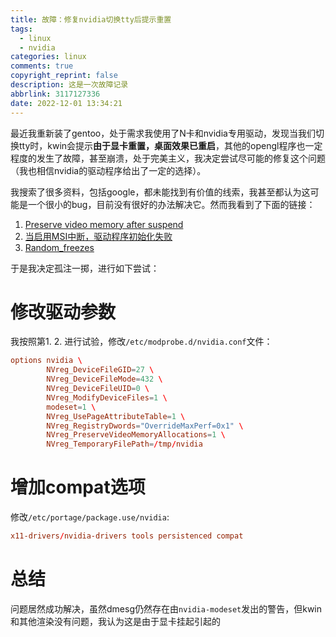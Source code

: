 ```yaml
---
title: 故障：修复nvidia切换tty后提示重置
tags:
  - linux
  - nvidia
categories: linux
comments: true
copyright_reprint: false
description: 这是一次故障记录
abbrlink: 3117127336
date: 2022-12-01 13:34:21
---
```


最近我重新装了gentoo，处于需求我使用了N卡和nvidia专用驱动，发现当我们切换tty时，kwin会提示**由于显卡重置，桌面效果已重启**，其他的opengl程序也一定程度的发生了故障，甚至崩溃，处于完美主义，我决定尝试尽可能的修复这个问题（我也相信nvidia的驱动程序给出了一定的选择）。

我搜索了很多资料，包括google，都未能找到有价值的线索，我甚至都认为这可能是一个很小的bug，目前没有很好的办法解决它。然而我看到了下面的链接：

1. [Preserve video memory after suspend](https://wiki.archlinux.org/title/NVIDIA/Tips_and_tricks#Preserve_video_memory_after_suspend)
2. [当启用MSI中断，驱动程序初始化失败](https://wiki.gentoo.org/wiki/NVIDIA/nvidia-drivers/zh-cn#.E5.BD.93.E5.90.AF.E7.94.A8MSI.E4.B8.AD.E6.96.AD.EF.BC.8C.E9.A9.B1.E5.8A.A8.E7.A8.8B.E5.BA.8F.E5.88.9D.E5.A7.8B.E5.8C.96.E5.A4.B1.E8.B4.A5)
3. [Random_freezes](https://wiki.gentoo.org/wiki/NVIDIA/nvidia-drivers/zh-cn#Random_freezes)

于是我决定孤注一掷，进行如下尝试：

# 修改驱动参数
我按照第1. 2. 进行试验，修改`/etc/modprobe.d/nvidia.conf`文件：

```conf
options nvidia \
        NVreg_DeviceFileGID=27 \
        NVreg_DeviceFileMode=432 \
        NVreg_DeviceFileUID=0 \
        NVreg_ModifyDeviceFiles=1 \
        modeset=1 \
        NVreg_UsePageAttributeTable=1 \
        NVreg_RegistryDwords="OverrideMaxPerf=0x1" \
        NVreg_PreserveVideoMemoryAllocations=1 \
        NVreg_TemporaryFilePath=/tmp/nvidia
```

# 增加compat选项

修改`/etc/portage/package.use/nvidia`:

```conf
x11-drivers/nvidia-drivers tools persistenced compat
```

# 总结

问题居然成功解决，虽然dmesg仍然存在由`nvidia-modeset`发出的警告，但kwin和其他渲染没有问题，我认为这是由于显卡挂起引起的

